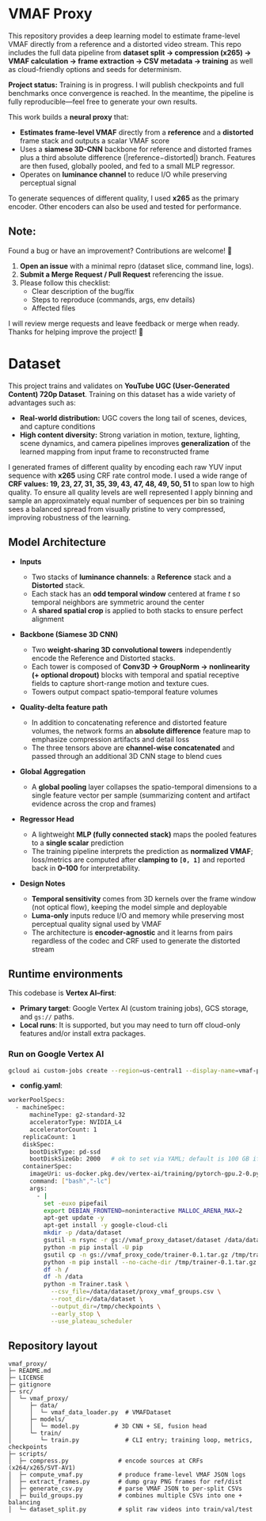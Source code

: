 # VMAF Proxy

This repository provides a deep learning model to estimate frame-level VMAF directly from a reference and a distorted video stream. This repo includes the full data pipeline from **dataset split → compression (x265) → VMAF calculation → frame extraction → CSV metadata → training** as well as cloud-friendly options and seeds for determinism.

**Project status:** Training is in progress. I will publish checkpoints and full benchmarks once convergence is reached. In the meantime, the pipeline is fully reproducible—feel free to generate your own results.

This work builds a **neural proxy** that:

- **Estimates frame-level VMAF** directly from a **reference** and a **distorted** frame stack and outputs a scalar VMAF score
- Uses a **siamese 3D-CNN** backbone for reference and distorted frames plus a third absolute difference (|reference−distorted|) branch. Features are then fused, globally pooled, and fed to a small MLP regressor.
- Operates on **luminance channel** to reduce I/O while preserving perceptual signal

To generate sequences of different quality, I used **x265** as the primary encoder. Other encoders can also be used and tested for performance.

## Note: 
Found a bug or have an improvement? Contributions are welcome! 🙌
1. **Open an issue** with a minimal repro (dataset slice, command line, logs).
2. **Submit a Merge Request / Pull Request** referencing the issue.
3. Please follow this checklist:
   - Clear description of the bug/fix
   - Steps to reproduce (commands, args, env details)
   - Affected files

I will review merge requests and leave feedback or merge when ready. Thanks for helping improve the project! 🚀

# Dataset
This project trains and validates on **YouTube UGC (User-Generated Content) 720p Dataset**. Training on this dataset has a wide variety of advantages such as:
- **Real-world distribution:** UGC covers the long tail of scenes, devices, and capture conditions
- **High content diversity:** Strong variation in motion, texture, lighting, scene dynamics, and camera pipelines improves **generalization** of the learned mapping from input frame to reconstructed frame

 I generated frames of different quality by encoding each raw YUV input sequence with **x265** using CRF rate control mode. I used a wide range of **CRF values: 19, 23, 27, 31, 35, 39, 43, 47, 48, 49, 50, 51** to span low to high quality. To ensure all quality levels are well represented I apply binning and sample an approximately equal number of sequences per bin so training sees a balanced spread from visually pristine to very compressed, improving robustness of the learning.

## Model Architecture
- **Inputs**
  - Two stacks of **luminance channels**: a **Reference** stack and a **Distorted** stack.
  - Each stack has an **odd temporal window** centered at frame *t* so temporal neighbors are symmetric around the center
  - A **shared spatial crop** is applied to both stacks to ensure perfect alignment

- **Backbone (Siamese 3D CNN)**
  - Two **weight-sharing 3D convolutional towers** independently encode the Reference and Distorted stacks.
  - Each tower is composed of **Conv3D → GroupNorm → nonlinearity (+ optional dropout)** blocks with temporal and spatial receptive fields to capture short-range motion and texture cues.
  - Towers output compact spatio-temporal feature volumes

- **Quality-delta feature path**
  - In addition to concatenating reference and distorted feature volumes, the network forms an **absolute difference** feature map to emphasize compression artifacts and detail loss
  - The three tensors above are **channel-wise concatenated** and passed through an additional 3D CNN stage to blend cues

- **Global Aggregation**
  - A **global pooling** layer collapses the spatio-temporal dimensions to a single feature vector per sample (summarizing content and artifact evidence across the crop and frames)

- **Regressor Head**
  - A lightweight **MLP (fully connected stack)** maps the pooled features to a **single scalar** prediction
  - The training pipeline interprets the prediction as **normalized VMAF**; loss/metrics are computed after **clamping to `[0, 1]`** and reported back in **0–100** for interpretability.

- **Design Notes**
  - **Temporal sensitivity** comes from 3D kernels over the frame window (not optical flow), keeping the model simple and deployable
  - **Luma-only** inputs reduce I/O and memory while preserving most perceptual quality signal used by VMAF
  - The architecture is **encoder-agnostic** and it learns from pairs regardless of the codec and CRF used to generate the distorted stream

## Runtime environments

This codebase is **Vertex AI–first**:

- **Primary target**: Google Vertex AI (custom training jobs), GCS storage, and `gs://` paths.
- **Local runs**: It is supported, but you may need to turn off cloud-only features and/or install extra packages.

### Run on Google Vertex AI

```bash
gcloud ai custom-jobs create --region=us-central1 --display-name=vmaf-proxy-training --config="C:/Users/User/Desktop/DL/VmafProxy/config.yaml"
```
- **config.yaml**:
```bash
workerPoolSpecs:
  - machineSpec:
      machineType: g2-standard-32
      acceleratorType: NVIDIA_L4
      acceleratorCount: 1
    replicaCount: 1
    diskSpec:
      bootDiskType: pd-ssd
      bootDiskSizeGb: 2000   # ok to set via YAML; default is 100 GB if omitted
    containerSpec:
      imageUri: us-docker.pkg.dev/vertex-ai/training/pytorch-gpu.2-0.py310:latest
      command: ["bash","-lc"]
      args:
        - |
          set -euxo pipefail
          export DEBIAN_FRONTEND=noninteractive MALLOC_ARENA_MAX=2
          apt-get update -y
          apt-get install -y google-cloud-cli
          mkdir -p /data/dataset
          gsutil -m rsync -r gs://vmaf_proxy_dataset/dataset /data/dataset
          python -m pip install -U pip
          gsutil cp -n gs://vmaf_proxy_code/trainer-0.1.tar.gz /tmp/trainer-0.1.tar.gz
          python -m pip install --no-cache-dir /tmp/trainer-0.1.tar.gz google-cloud-storage gcsfs
          df -h /
          df -h /data
          python -m Trainer.task \
            --csv_file=/data/dataset/proxy_vmaf_groups.csv \
            --root_dir=/data/dataset \
            --output_dir=/tmp/checkpoints \
            --early_stop \
            --use_plateau_scheduler
```
## Repository layout
```text
vmaf_proxy/
├─ README.md
├─ LICENSE
├─ gitignore
├─ src/
│  └─ vmaf_proxy/
│     ├─ data/
│     │  └─ vmaf_data_loader.py  # VMAFDataset
│     ├─ models/
│     │  └─ model.py          # 3D CNN + SE, fusion head
│     └─ train/
│        └─ train.py             # CLI entry; training loop, metrics, checkpoints
├─ scripts/
│  ├─ compress.py              # encode sources at CRFs (x264/x265/SVT-AV1)
│  ├─ compute_vmaf.py          # produce frame-level VMAF JSON logs
│  ├─ extract_frames.py        # dump gray PNG frames for ref/dist
│  ├─ generate_csv.py          # parse VMAF JSON to per-split CSVs
│  ├─ build_groups.py          # combines multiple CSVs into one + balancing
│  └─ dataset_split.py         # split raw videos into train/val/test
```

